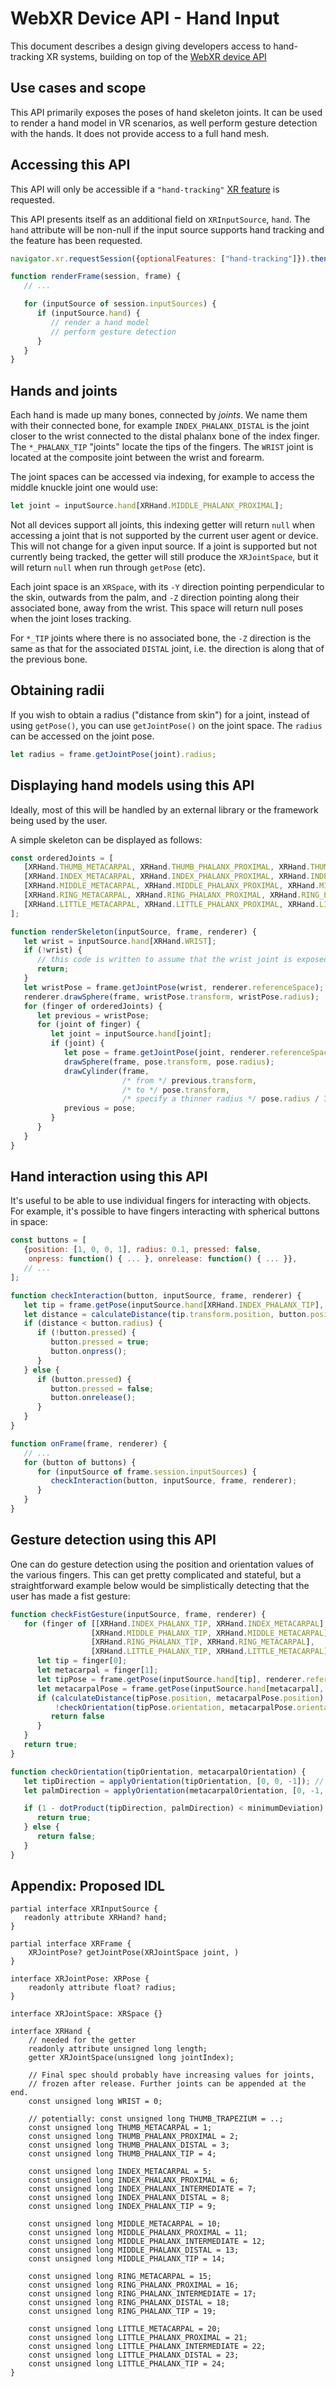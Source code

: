 # WebXR Device API - Hand Input

This document describes a design giving developers access to hand-tracking XR systems, building on top of the [WebXR device API](https://immersive-web.github.io/webxr/)

## Use cases and scope

This API primarily exposes the poses of hand skeleton joints. It can be used to render a hand model in VR scenarios, as well perform gesture detection with the hands. It does not provide access to a full hand mesh.

## Accessing this API

This API will only be accessible if a `"hand-tracking"` [XR feature](https://immersive-web.github.io/webxr/#feature-dependencies) is requested.

This API presents itself as an additional field on `XRInputSource`, `hand`. The `hand` attribute will be non-null if the input source supports hand tracking and the feature has been requested.

```js
navigator.xr.requestSession({optionalFeatures: ["hand-tracking"]}).then(...);

function renderFrame(session, frame) {
   // ...

   for (inputSource of session.inputSources) {
      if (inputSource.hand) {
         // render a hand model
         // perform gesture detection
      }
   }
}


```

## Hands and joints

Each hand is made up many bones, connected by _joints_. We name them with their connected bone, for example `INDEX_PHALANX_DISTAL` is the joint closer to the wrist connected to the distal phalanx bone of the index finger. The `*_PHALANX_TIP` "joints" locate the tips of the fingers. The `WRIST` joint is located at the composite joint between the wrist and forearm.

The joint spaces can be accessed via indexing, for example to access the middle knuckle joint one would use:

```js
let joint = inputSource.hand[XRHand.MIDDLE_PHALANX_PROXIMAL];
```

Not all devices support all joints, this indexing getter will return `null` when accessing a joint that is not supported by the current user agent or device. This will not change for a given input source. If a joint is supported but not currently being tracked, the getter will still produce the `XRJointSpace`, but it will return `null` when run through `getPose` (etc).

Each joint space is an `XRSpace`, with its `-Y` direction pointing perpendicular to the skin, outwards from the palm, and `-Z` direction pointing along their associated bone, away from the wrist. This space will return null poses when the joint loses tracking.

For `*_TIP` joints where there is no associated bone, the `-Z` direction is the same as that for the associated `DISTAL` joint, i.e. the direction is along that of the previous bone.


## Obtaining radii

If you wish to obtain a radius ("distance from skin") for a joint, instead of using `getPose()`, you can use `getJointPose()` on the joint space. The `radius` can be accessed on the joint pose.

```js
let radius = frame.getJointPose(joint).radius;
```


## Displaying hand models using this API

Ideally, most of this will be handled by an external library or the framework being used by the user.

A simple skeleton can be displayed as follows:

```js
const orderedJoints = [
   [XRHand.THUMB_METACARPAL, XRHand.THUMB_PHALANX_PROXIMAL, XRHand.THUMB_PHALANX_DISTAL, XRHand.THUMB_PHALANX_TIP],
   [XRHand.INDEX_METACARPAL, XRHand.INDEX_PHALANX_PROXIMAL, XRHand.INDEX_PHALANX_INTERMEDIATE, XRHand.INDEX_PHALANX_DISTAL, XRHand.INDEX_PHALANX_TIP]
   [XRHand.MIDDLE_METACARPAL, XRHand.MIDDLE_PHALANX_PROXIMAL, XRHand.MIDDLE_PHALANX_INTERMEDIATE, XRHand.MIDDLE_PHALANX_DISTAL, XRHand.MIDDLE_PHALANX_TIP]
   [XRHand.RING_METACARPAL, XRHand.RING_PHALANX_PROXIMAL, XRHand.RING_PHALANX_INTERMEDIATE, XRHand.RING_PHALANX_DISTAL, XRHand.RING_PHALANX_TIP]
   [XRHand.LITTLE_METACARPAL, XRHand.LITTLE_PHALANX_PROXIMAL, XRHand.LITTLE_PHALANX_INTERMEDIATE, XRHand.LITTLE_PHALANX_DISTAL, XRHand.LITTLE_PHALANX_TIP]
];

function renderSkeleton(inputSource, frame, renderer) {
   let wrist = inputSource.hand[XRHand.WRIST];
   if (!wrist) {
      // this code is written to assume that the wrist joint is exposed
      return;
   }
   let wristPose = frame.getJointPose(wrist, renderer.referenceSpace);
   renderer.drawSphere(frame, wristPose.transform, wristPose.radius);
   for (finger of orderedJoints) {
      let previous = wristPose;
      for (joint of finger) {
         let joint = inputSource.hand[joint];
         if (joint) {
            let pose = frame.getJointPose(joint, renderer.referenceSpace);
            drawSphere(frame, pose.transform, pose.radius);
            drawCylinder(frame,
                         /* from */ previous.transform,
                         /* to */ pose.transform,
                         /* specify a thinner radius */ pose.radius / 3);
            previous = pose;
         }
      }
   }
}
```

## Hand interaction using this API

It's useful to be able to use individual fingers for interacting with objects. For example, it's possible to have fingers interacting with spherical buttons in space:

```js
const buttons = [
   {position: [1, 0, 0, 1], radius: 0.1, pressed: false,
    onpress: function() { ... }, onrelease: function() { ... }},
   // ...  
];

function checkInteraction(button, inputSource, frame, renderer) {
   let tip = frame.getPose(inputSource.hand[XRHand.INDEX_PHALANX_TIP], renderer.referenceSpace);
   let distance = calculateDistance(tip.transform.position, button.position);
   if (distance < button.radius) {
      if (!button.pressed) {
         button.pressed = true;
         button.onpress();
      }
   } else {
      if (button.pressed) {
         button.pressed = false;
         button.onrelease();
      }
   }
}

function onFrame(frame, renderer) {
   // ...
   for (button of buttons) {
      for (inputSource of frame.session.inputSources) {
         checkInteraction(button, inputSource, frame, renderer);
      }
   }
}

```

## Gesture detection using this API

One can do gesture detection using the position and orientation values of the various fingers. This can get pretty complicated and stateful, but a straightforward example below would be simplistically detecting that the user has made a fist gesture:

```js
function checkFistGesture(inputSource, frame, renderer) {
   for (finger of [[XRHand.INDEX_PHALANX_TIP, XRHand.INDEX_METACARPAL],
                  [XRHand.MIDDLE_PHALANX_TIP, XRHand.MIDDLE_METACARPAL],
                  [XRHand.RING_PHALANX_TIP, XRHand.RING_METACARPAL],
                  [XRHand.LITTLE_PHALANX_TIP, XRHand.LITTLE_METACARPAL]]) {
      let tip = finger[0];
      let metacarpal = finger[1];
      let tipPose = frame.getPose(inputSource.hand[tip], renderer.referenceSpace);
      let metacarpalPose = frame.getPose(inputSource.hand[metacarpal], renderer.referenceSpace)
      if (calculateDistance(tipPose.position, metacarpalPose.position) > minimumDistance ||
          !checkOrientation(tipPose.orientation, metacarpalPose.orientation)) {
         return false
      }
   }
   return true;
}

function checkOrientation(tipOrientation, metacarpalOrientation) {
   let tipDirection = applyOrientation(tipOrientation, [0, 0, -1]); // -Z axis of tip
   let palmDirection = applyOrientation(metacarpalOrientation, [0, -1, 0]) // -Y axis of metacarpal

   if (1 - dotProduct(tipDirection, palmDirection) < minimumDeviation) {
      return true;
   } else {
      return false;
   }
}
```

## Appendix: Proposed IDL

```webidl
partial interface XRInputSource {
   readonly attribute XRHand? hand;
}

partial interface XRFrame {
    XRJointPose? getJointPose(XRJointSpace joint, )
}

interface XRJointPose: XRPose {
    readonly attribute float? radius;
}

interface XRJointSpace: XRSpace {}

interface XRHand {
    // needed for the getter
    readonly attribute unsigned long length;
    getter XRJointSpace(unsigned long jointIndex);

    // Final spec should probably have increasing values for joints,
    // frozen after release. Further joints can be appended at the end.
    const unsigned long WRIST = 0;

    // potentially: const unsigned long THUMB_TRAPEZIUM = ..;
    const unsigned long THUMB_METACARPAL = 1;
    const unsigned long THUMB_PHALANX_PROXIMAL = 2;
    const unsigned long THUMB_PHALANX_DISTAL = 3;
    const unsigned long THUMB_PHALANX_TIP = 4;

    const unsigned long INDEX_METACARPAL = 5;
    const unsigned long INDEX_PHALANX_PROXIMAL = 6;
    const unsigned long INDEX_PHALANX_INTERMEDIATE = 7;
    const unsigned long INDEX_PHALANX_DISTAL = 8;
    const unsigned long INDEX_PHALANX_TIP = 9;

    const unsigned long MIDDLE_METACARPAL = 10;
    const unsigned long MIDDLE_PHALANX_PROXIMAL = 11;
    const unsigned long MIDDLE_PHALANX_INTERMEDIATE = 12;
    const unsigned long MIDDLE_PHALANX_DISTAL = 13;
    const unsigned long MIDDLE_PHALANX_TIP = 14;

    const unsigned long RING_METACARPAL = 15;
    const unsigned long RING_PHALANX_PROXIMAL = 16;
    const unsigned long RING_PHALANX_INTERMEDIATE = 17;
    const unsigned long RING_PHALANX_DISTAL = 18;
    const unsigned long RING_PHALANX_TIP = 19;

    const unsigned long LITTLE_METACARPAL = 20;
    const unsigned long LITTLE_PHALANX_PROXIMAL = 21;
    const unsigned long LITTLE_PHALANX_INTERMEDIATE = 22;
    const unsigned long LITTLE_PHALANX_DISTAL = 23;
    const unsigned long LITTLE_PHALANX_TIP = 24;
}

```
